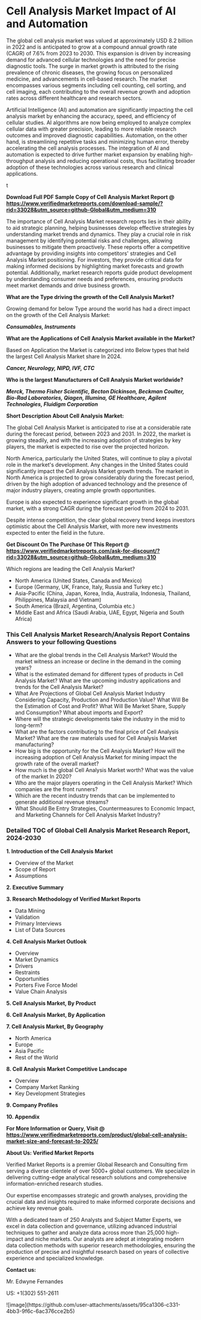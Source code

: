 <h1>Cell Analysis Market Impact of AI and Automation</h1><p>The global cell analysis market was valued at approximately USD 8.2 billion in 2022 and is anticipated to grow at a compound annual growth rate (CAGR) of 7.6% from 2023 to 2030. This expansion is driven by increasing demand for advanced cellular technologies and the need for precise diagnostic tools. The surge in market growth is attributed to the rising prevalence of chronic diseases, the growing focus on personalized medicine, and advancements in cell-based research. The market encompasses various segments including cell counting, cell sorting, and cell imaging, each contributing to the overall revenue growth and adoption rates across different healthcare and research sectors.</p><p>Artificial Intelligence (AI) and automation are significantly impacting the cell analysis market by enhancing the accuracy, speed, and efficiency of cellular studies. AI algorithms are now being employed to analyze complex cellular data with greater precision, leading to more reliable research outcomes and improved diagnostic capabilities. Automation, on the other hand, is streamlining repetitive tasks and minimizing human error, thereby accelerating the cell analysis processes. The integration of AI and automation is expected to drive further market expansion by enabling high-throughput analysis and reducing operational costs, thus facilitating broader adoption of these technologies across various research and clinical applications.</p>t</p><p id="" class=""><strong>Download Full PDF Sample Copy of Cell Analysis Market Report @ <a href="https://www.verifiedmarketreports.com/download-sample/?rid=33028&utm_source=github-Global&utm_medium=310" target="_blank">https://www.verifiedmarketreports.com/download-sample/?rid=33028&utm_source=github-Global&utm_medium=310</a></strong></p><p>The importance of&nbsp;Cell Analysis Market research reports lies in their ability to aid strategic planning, helping businesses develop effective strategies by understanding market trends and dynamics. They play a crucial role in risk management by identifying potential risks and challenges, allowing businesses to mitigate them proactively. These reports offer a competitive advantage by providing insights into competitors' strategies and Cell Analysis Market positioning. For investors, they provide critical data for making informed decisions by highlighting market forecasts and growth potential. Additionally, market research reports guide product development by understanding consumer needs and preferences, ensuring products meet market demands and drive business growth.</p><p><strong>What are the&nbsp;Type driving the growth of the Cell Analysis Market?</strong></p><p id="" class="">Growing demand for below Type around the world has had a direct impact on the growth of the Cell Analysis Market:</p><em><strong>Consumables, Instruments</strong></em></p><strong>What are the&nbsp;Applications&nbsp;of Cell Analysis Market available in the Market?</strong></p><p id="" class="">Based on Application the Market is categorized into Below types that held the largest Cell Analysis Market share In 2024.</p><em><strong>Cancer, Neurology, NIPD, IVF, CTC</strong></em></p><strong>Who is the largest Manufacturers of Cell Analysis Market worldwide?</strong></p><p><em><strong>Merck, Thermo Fisher Scientific, Becton Dickinson, Beckman Coulter, Bio-Rad Laboratories, Qiagen, Illumina, GE Healthcare, Agilent Technologies, Fluidigm Corporation</strong></em></p><p id="" class=""><strong>Short Description About Cell Analysis Market:</strong></p><p>The global Cell Analysis Market is anticipated to rise at a considerable rate during the forecast period, between 2023 and 2031. In 2022, the market is growing steadily, and with the increasing adoption of strategies by key players, the market is expected to rise over the projected horizon.</p><p>North America, particularly the United States, will continue to play a pivotal role in the market's development. Any changes in the United States could significantly impact the Cell Analysis Market growth trends. The market in North America is projected to grow considerably during the forecast period, driven by the high adoption of advanced technology and the presence of major industry players, creating ample growth opportunities.</p><p>Europe is also expected to experience significant growth in the global market, with a strong CAGR during the forecast period from 2024 to 2031.</p><p>Despite intense competition, the clear global recovery trend keeps investors optimistic about the Cell Analysis Market, with more new investments expected to enter the field in the future.</p><p id="" class=""><strong>Get Discount On The Purchase Of This Report @ <a href="https://www.verifiedmarketreports.com/ask-for-discount/?rid=33028&utm_source=github-Global&utm_medium=310" target="_blank">https://www.verifiedmarketreports.com/ask-for-discount/?rid=33028&utm_source=github-Global&utm_medium=310</a></strong></p>Which regions are leading the Cell Analysis Market?</p><ul><li>North America (United States, Canada and Mexico)</li><li>Europe (Germany, UK, France, Italy, Russia and Turkey etc.)</li><li>Asia-Pacific (China, Japan, Korea, India, Australia, Indonesia, Thailand, Philippines, Malaysia and Vietnam)</li><li>South America (Brazil, Argentina, Columbia etc.)</li><li>Middle East and Africa (Saudi Arabia, UAE, Egypt, Nigeria and South Africa)</li></ul><h3 id="" class="">This Cell Analysis Market Research/Analysis Report Contains Answers to your following Questions</h3><ul><li>What are the global trends in the Cell Analysis Market? Would the market witness an increase or decline in the demand in the coming years?</li><li>What is the estimated demand for different types of products in Cell Analysis Market? What are the upcoming industry applications and trends for the Cell Analysis Market?</li><li>What Are Projections of Global Cell Analysis Market Industry Considering Capacity, Production and Production Value? What Will Be the Estimation of Cost and Profit? What Will Be Market Share, Supply and Consumption? What about imports and Export?</li><li>Where will the strategic developments take the industry in the mid to long-term?</li><li>What are the factors contributing to the final price of Cell Analysis Market? What are the raw materials used for Cell Analysis Market manufacturing?</li><li>How big is the opportunity for the Cell Analysis Market? How will the increasing adoption of Cell Analysis Market for mining impact the growth rate of the overall market?</li><li>How much is the global Cell Analysis Market worth? What was the value of the market In 2020?</li><li>Who are the major players operating in the Cell Analysis Market? Which companies are the front runners?</li><li>Which are the recent industry trends that can be implemented to generate additional revenue streams?</li><li>What Should Be Entry Strategies, Countermeasures to Economic Impact, and Marketing Channels for Cell Analysis Market Industry?</li></ul><h3 id="" class="">Detailed TOC of Global Cell Analysis Market Research Report, 2024-2030</h3><p id="" class=""><strong>1. Introduction of the Cell Analysis Market</strong></p><ul><li>Overview of the Market</li><li>Scope of Report</li><li>Assumptions</li></ul><p id="" class=""><strong>2. Executive Summary</strong></p><p id="" class=""><strong>3. Research Methodology of Verified Market Reports</strong></p><ul><li>Data Mining</li><li>Validation</li><li>Primary Interviews</li><li>List of Data Sources</li></ul><p id="" class=""><strong>4. Cell Analysis Market Outlook</strong></p><ul><li>Overview</li><li>Market Dynamics</li><li>Drivers</li><li>Restraints</li><li>Opportunities</li><li>Porters Five Force Model</li><li>Value Chain Analysis</li></ul><p id="" class=""><strong>5. Cell Analysis Market, By Product</strong></p><p id="" class=""><strong>6. Cell Analysis Market, By Application</strong></p><p id="" class=""><strong>7. Cell Analysis Market, By Geography</strong></p><ul><li>North America</li><li>Europe</li><li>Asia Pacific</li><li>Rest of the World</li></ul><p id="" class=""><strong>8. Cell Analysis Market Competitive Landscape</strong></p><ul><li>Overview</li><li>Company Market Ranking</li><li>Key Development Strategies</li></ul><p id="" class=""><strong>9. Company Profiles</strong></p><p id="" class=""><strong>10. Appendix</strong></p><p id="" class=""><strong>For More Information or Query, Visit @ <a href="https://www.verifiedmarketreports.com/product/global-cell-analysis-market-size-and-forecast-to-2025/" target="_blank">https://www.verifiedmarketreports.com/product/global-cell-analysis-market-size-and-forecast-to-2025/</a></strong></p><p id="" class=""><strong>About Us: Verified Market Reports</strong></p><p id="" class="">Verified Market Reports is a premier Global Research and Consulting firm serving a diverse clientele of over 5000+ global customers. We specialize in delivering cutting-edge analytical research solutions and comprehensive information-enriched research studies.</p><p id="" class="">Our expertise encompasses strategic and growth analyses, providing the crucial data and insights required to make informed corporate decisions and achieve key revenue goals.</p><p id="" class="">With a dedicated team of 250 Analysts and Subject Matter Experts, we excel in data collection and governance, utilizing advanced industrial techniques to gather and analyze data across more than 25,000 high-impact and niche markets. Our analysts are adept at integrating modern data collection methods with superior research methodologies, ensuring the production of precise and insightful research based on years of collective experience and specialized knowledge.</p><p id="" class=""><strong>Contact us:</strong></p><p id="" class="">Mr. Edwyne Fernandes</p><p id="" class="">US: +1(302) 551-2611</p>
![image](https://github.com/user-attachments/assets/95ca1306-c331-4bb3-9f6c-6ac376cce2b5)
